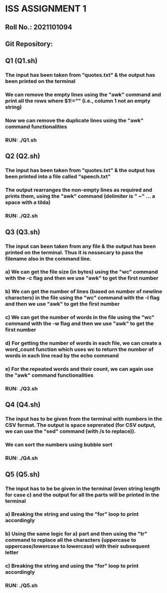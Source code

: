 # ISS ASSIGNMENT 1
## Roll No.: 2021101094
## Git Repository: 
## Q1 (Q1.sh)
### The input has been taken from "quotes.txt" & the output has been printed on the terminal
### We can remove the empty lines using the "awk" command and print all the rows where $1!="" (i.e., column 1 not an empty string)
### Now we can remove the duplicate lines using the "awk" command functionalities
### RUN: ./Q1.sh
## Q2 (Q2.sh)
### The input has been taken from "quotes.txt" & the output has been printed into a file called "speech.txt"
### The output rearranges the non-empty lines as required and prints them, using the "awk" command (delimiter is " ~" ... a space with a tilda)
### RUN: ./Q2.sh
## Q3 (Q3.sh)
### The input can been taken from any file & the output has been printed on the terminal. Thus it is nessecary to pass the filename also in the command line.
### a) We can get the file size (in bytes) using the "wc" command with the -c flag and then we use "awk" to get the first number
### b) We can get the number of lines (based on number of newline characters) in the file using the "wc" command with the -l flag and then we use "awk" to get the first number
### c) We can get the number of words in the file using the "wc" command with the -w flag and then we use "awk" to get the first number
### d) For getting the number of words in each file, we can create a word_count function which uses wc to return the number of words in each line read by the echo command
### e) For the repeated words and their count, we can again use the "awk" command functionalities
### RUN: ./Q3.sh <filename>
## Q4 (Q4.sh)
### The input has to be given from the terminal with numbers in the CSV format. The output is space seprerated (for CSV output, we can use the "sed" command (with /s to replace)).
### We can sort the numbers using bubble sort
### RUN: ./Q4.sh
## Q5 (Q5.sh)
### The input has to be be given in the terminal (even string length for case c) and the output for all the parts will be printed in the terminal
### a) Breaking the string and using the "for" loop to print accordingly
### b) Using the same logic for a) part and then using the "tr" command to replace all the characters (uppercase to uppercase/lowercase to lowercase) with their subsequent letter
### c) Breaking the string and using the "for" loop to print accordingly
### RUN: ./Q5.sh